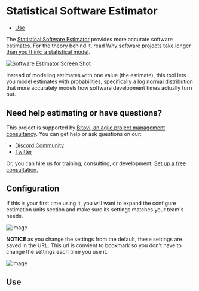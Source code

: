 # Statistical Software Estimator

- [Use](#Use)

The [Statistical Software Estimator](https://bitovi.github.io/statistical-software-estimator/) provides more accurate software estimates. For the theory behind it, read [Why software projects take longer than you think: a statistical model](https://erikbern.com/2019/04/15/why-software-projects-take-longer-than-you-think-a-statistical-model.html). 

[![Software Estimator Screen Shot](https://github.com/bitovi/statistical-software-estimator/assets/78602/9d40886a-eb4f-4efa-9b4b-99d37cbe087f)](https://bitovi.github.io/statistical-software-estimator/)

Instead of modeling estimates with one value (the estimate), this tool lets you model estimates with probabilities, specifically a [log normal distribution](https://en.wikipedia.org/wiki/Log-normal_distribution) that more accurately models how software development times actually turn out.


## Need help estimating or have questions?

This project is supported by [Bitovi, an agile project management consultancy](https://www.bitovi.com/services/agile-project-management-consulting). You can get help or ask questions on our:

- [Discord Community](https://discord.gg/J7ejFsZnJ4)
- [Twitter](https://twitter.com/bitovi)

Or, you can hire us for training, consulting, or development. [Set up a free consultation.](https://www.bitovi.com/services/agile-project-management-consulting)

## Configuration

If this is your first time using it, you will want to expand the configure estimation units section and make sure its settings matches your team's needs.

![image](https://github.com/bitovi/statistical-software-estimator/assets/78602/dd972356-6d57-42d6-9827-a324ecf4d4bb)

__NOTICE__ as you change the settings from the default, these settings are saved in the URL. This url is convient to bookmark so you don't have to change the settings each time you use it.

![image](https://github.com/bitovi/statistical-software-estimator/assets/78602/aa30e3b1-69c7-4739-900f-f685578706dd)

## Use 

